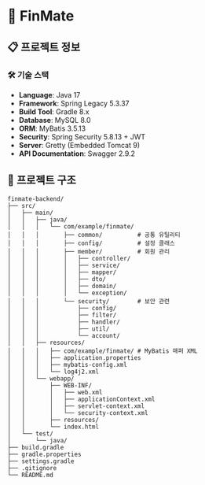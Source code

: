 ﻿# 🏦 FinMate

## 📋 프로젝트 정보

### 🛠️ 기술 스택

- **Language**: Java 17
- **Framework**: Spring Legacy 5.3.37
- **Build Tool**: Gradle 8.x
- **Database**: MySQL 8.0
- **ORM**: MyBatis 3.5.13
- **Security**: Spring Security 5.8.13 + JWT
- **Server**: Gretty (Embedded Tomcat 9)
- **API Documentation**: Swagger 2.9.2

## 📁 프로젝트 구조

```
finmate-backend/
├── src/
│   ├── main/
│   │   ├── java/
│   │   │   └── com/example/finmate/
│   │   │       ├── common/          # 공통 유틸리티
│   │   │       ├── config/          # 설정 클래스
│   │   │       ├── member/          # 회원 관리
│   │   │       │   ├── controller/
│   │   │       │   ├── service/
│   │   │       │   ├── mapper/
│   │   │       │   ├── dto/
│   │   │       │   ├── domain/
│   │   │       │   └── exception/
│   │   │       └── security/        # 보안 관련
│   │   │           ├── config/
│   │   │           ├── filter/
│   │   │           ├── handler/
│   │   │           ├── util/
│   │   │           └── account/
│   │   ├── resources/
│   │   │   ├── com/example/finmate/ # MyBatis 매퍼 XML
│   │   │   ├── application.properties
│   │   │   ├── mybatis-config.xml
│   │   │   └── log4j2.xml
│   │   └── webapp/
│   │       ├── WEB-INF/
│   │       │   ├── web.xml
│   │       │   ├── applicationContext.xml
│   │       │   ├── servlet-context.xml
│   │       │   └── security-context.xml
│   │       ├── resources/
│   │       └── index.html
│   └── test/
│       └── java/
├── build.gradle
├── gradle.properties
├── settings.gradle
├── .gitignore
└── README.md
```
